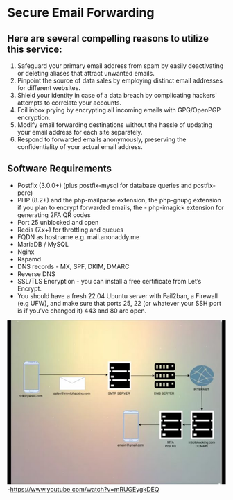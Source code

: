 # Secure Email Forwarding

## Here are several compelling reasons to utilize this service:

1. Safeguard your primary email address from spam by easily deactivating or deleting aliases that attract unwanted emails.
2. Pinpoint the source of data sales by employing distinct email addresses for different websites.
3. Shield your identity in case of a data breach by complicating hackers' attempts to correlate your accounts.
4. Foil inbox prying by encrypting all incoming emails with GPG/OpenPGP encryption.
5. Modify email forwarding destinations without the hassle of updating your email address for each site separately.
6. Respond to forwarded emails anonymously, preserving the confidentiality of your actual email address.


## Software Requirements
- Postfix (3.0.0+) (plus postfix-mysql for database queries and postfix-pcre)
- PHP (8.2+) and the php-mailparse extension, the php-gnupg extension if you plan to encrypt forwarded emails, the - php-imagick extension for generating 2FA QR codes
- Port 25 unblocked and open
- Redis (7.x+) for throttling and queues
- FQDN as hostname e.g. mail.anonaddy.me
- MariaDB / MySQL
- Nginx
- Rspamd
- DNS records - MX, SPF, DKIM, DMARC
- Reverse DNS
- SSL/TLS Encryption - you can install a free certificate from Let’s Encrypt.
- You should have a fresh 22.04 Ubuntu server with Fail2ban, a Firewall (e.g UFW), and make sure that ports 25, 22 (or whatever your SSH port is if you've changed it) 443 and 80 are open.

![alt text](mRUGEygkDEQ-SD.jpg)
-https://www.youtube.com/watch?v=mRUGEygkDEQ